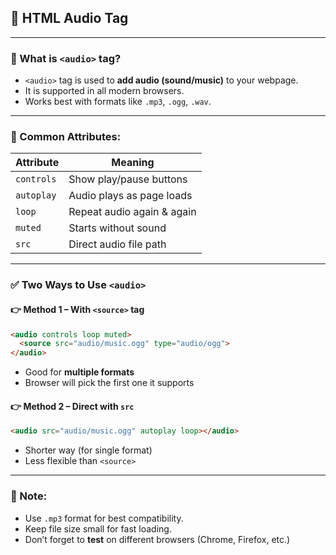## 📝 **HTML Audio Tag**

---

### 🎵 What is `<audio>` tag?

- `<audio>` tag is used to **add audio (sound/music)** to your webpage.
- It is supported in all modern browsers.
- Works best with formats like `.mp3`, `.ogg`, `.wav`.

---

### 🔧 Common Attributes:

| Attribute | Meaning |
|----------|---------|
| `controls` | Show play/pause buttons |
| `autoplay` | Audio plays as page loads |
| `loop` | Repeat audio again & again |
| `muted` | Starts without sound |
| `src` | Direct audio file path |

---

### ✅ Two Ways to Use `<audio>`

#### 👉 Method 1 – With `<source>` tag
```html
<audio controls loop muted>
  <source src="audio/music.ogg" type="audio/ogg">
</audio>
```

- Good for **multiple formats**
- Browser will pick the first one it supports

#### 👉 Method 2 – Direct with `src`
```html
<audio src="audio/music.ogg" autoplay loop></audio>
```

- Shorter way (for single format)
- Less flexible than `<source>`

---

### 🧠 Note:

- Use `.mp3` format for best compatibility.
- Keep file size small for fast loading.
- Don’t forget to **test** on different browsers (Chrome, Firefox, etc.)
